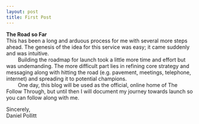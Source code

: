 ```yaml
---
layout: post
title: First Post
---
```


**The Road so Far**  
This has been a long and arduous process for me with several more steps ahead. The genesis of the idea for this service was easy; it came suddenly and was intuitive.  
&nbsp;&nbsp;&nbsp;&nbsp;&nbsp;&nbsp;&nbsp;&nbsp;Building the roadmap for launch took a little more time and effort but was undemanding. The more difficult part lies in refining core strategy and messaging along with hitting the road (e.g. pavement, meetings, telephone, internet) and spreading it to potential champions.  
&nbsp;&nbsp;&nbsp;&nbsp;&nbsp;&nbsp;&nbsp;&nbsp;One day, this blog will be used as the official, online home of The Follow Through, but until then I will document my journey towards launch so you can follow along with me.
  
Sincerely,  
Daniel Pollitt
